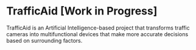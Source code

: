 # TrafficAid [Work in Progress]
TrafficAid is an Artificial Intelligence-based project that transforms traffic cameras into multifunctional devices that make more accurate decisions based on surrounding factors.
